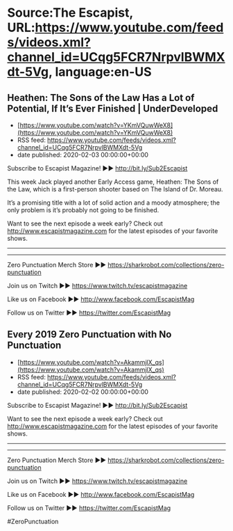 # Source:The Escapist, URL:https://www.youtube.com/feeds/videos.xml?channel_id=UCqg5FCR7NrpvlBWMXdt-5Vg, language:en-US

## Heathen: The Sons of the Law Has a Lot of Potential, If It’s Ever Finished | UnderDeveloped
 - [https://www.youtube.com/watch?v=YKmVQuwWeX8](https://www.youtube.com/watch?v=YKmVQuwWeX8)
 - RSS feed: https://www.youtube.com/feeds/videos.xml?channel_id=UCqg5FCR7NrpvlBWMXdt-5Vg
 - date published: 2020-02-03 00:00:00+00:00

Subscribe to Escapist Magazine! ►► http://bit.ly/Sub2Escapist

This week Jack played another Early Access game, Heathen: The Sons of the Law, which is a first-person shooter based on The Island of Dr. Moreau.

It’s a promising title with a lot of solid action and a moody atmosphere; the only problem is it’s probably not going to be finished.

Want to see the next episode a week early? Check out http://www.escapistmagazine.com for the latest episodes of your favorite shows.

---



---


Zero Punctuation Merch Store ►► https://sharkrobot.com/collections/zero-punctuation 

Join us on Twitch ►► https://www.twitch.tv/escapistmagazine 

Like us on Facebook ►► http://www.facebook.com/EscapistMag

Follow us on Twitter ►► https://twitter.com/EscapistMag

## Every 2019 Zero Punctuation with No Punctuation
 - [https://www.youtube.com/watch?v=AkammjlX_qs](https://www.youtube.com/watch?v=AkammjlX_qs)
 - RSS feed: https://www.youtube.com/feeds/videos.xml?channel_id=UCqg5FCR7NrpvlBWMXdt-5Vg
 - date published: 2020-02-02 00:00:00+00:00

Subscribe to Escapist Magazine! ►► http://bit.ly/Sub2Escapist

Want to see the next episode a week early? Check out http://www.escapistmagazine.com for the latest episodes of your favorite shows.

---



---


Zero Punctuation Merch Store ►► https://sharkrobot.com/collections/zero-punctuation 

Join us on Twitch ►► https://www.twitch.tv/escapistmagazine 

Like us on Facebook ►► http://www.facebook.com/EscapistMag

Follow us on Twitter ►► https://twitter.com/EscapistMag

#ZeroPunctuation

